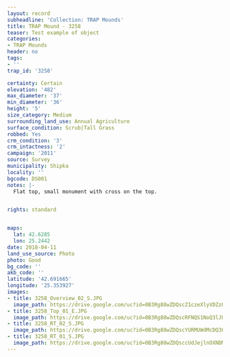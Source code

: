 ```yaml
---
layout: record
subheadline: 'Collection: TRAP Mounds'
title: TRAP Mound - 3258
teaser: Test example of object
categories:
- TRAP Mounds
header: no
tags:
- ''
trap_id: '3258'

certainty: Certain
elevation: '482'
max_diameter: '37'
min_diameter: '36'
height: '5'
size_category: Medium
surrounding_land_use: Annual Agriculture
surface_condition: Scrub|Tall Grass
robbed: Yes
crm_condition: '3'
crm_intactness: '2'
campaign: '2011'
source: Survey
municipality: Shipka
locality: ''
bgcode: DS001
notes: |-
  Flat top, small monument with cross on the top.


rights: standard


maps:
  lat: 42.6285
  lon: 25.2442
date: 2018-04-11
land_use_source: Photo
photo: Good
bg_code: ''
akb_code: ''
latitude: '42.691665'
longitude: '25.353927'
images:
- title: 3258_Overview_02_S.JPG
  image_path: https://drive.google.com/uc?id=0B3Rg88wZDQscZ1czeXlyVDZzUXc
- title: 3258_Top_01_E.JPG
  image_path: https://drive.google.com/uc?id=0B3Rg88wZDQscRFNQS1NoQ3lJUEE
- title: 3258_RT_02_S.JPG
  image_path: https://drive.google.com/uc?id=0B3Rg88wZDQscYURMUWdMcDQ3OXc
- title: 3258_RT_01_S.JPG
  image_path: https://drive.google.com/uc?id=0B3Rg88wZDQsccUdJejlnOXNDMjA
---
```

